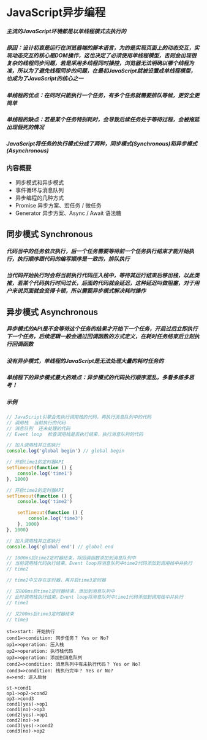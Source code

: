 # JavaScript异步编程
##### 主流的JavaScript环境都是以单线程模式去执行的
##### 原因：设计初衷是运行在浏览器端的脚本语言，为的是实现页面上的动态交互，实现动态交互的核心是DOM操作，这也决定了必须使用单线程模型，否则会出现很复杂的线程同步问题，若是采用多线程同时操控，浏览器无法明确以哪个线程为准，所以为了避免线程同步的问题，在最初JavaScript就被设置成单线程模型，也成为了JavaScript的核心之一
##### 单线程的优点：在同时只能执行一个任务，有多个任务就需要排队等候，更安全更简单
##### 单线程的缺点：若是某个任务特别耗时，会导致后续任务处于等待过程，会被拖延出现假死的情况
##### JavaScript将任务的执行模式分成了两种，同步模式(Synchronous)和异步模式(Asynchronous)
### 内容概要
+ 同步模式和异步模式
+ 事件循环与消息队列
+ 异步编程的几种方式
+ Promise 异步方案、宏任务 / 微任务
+ Generator 异步方案、Async / Await 语法糖
## 同步模式 Synchronous
##### 代码当中的任务依次执行，后一个任务需要等待前一个任务执行结束才能开始执行，执行顺序跟代码的编写顺序是一致的，排队执行
##### 当代码开始执行时会将当前执行代码压入栈中，等待其运行结束后移出栈，以此类推，若某个代码执行时间过长，后面的代码就会延迟，这种延迟叫做阻塞，对于用户来说页面就会变得卡顿，所以需要异步模式解决耗时操作
## 异步模式 Asynchronous
##### 异步模式的API是不会等待这个任务的结果才开始下一个任务，开启过后立即执行下一个任务，后续逻辑一般会通过回调函数的方式定义，在耗时任务结束后立刻执行回调函数
##### 没有异步模式，单线程的JavaScript是无法处理大量的耗时任务的
##### 单线程下的异步模式最大的难点：异步模式的代码执行顺序混乱，多看多练多思考！
##### 示例
```javascript
// JavaScript引擎会先执行调用栈的代码，再执行消息队列中的代码
// 调用栈  当前执行的代码
// 消息队列  还未处理的代码
// Event loop  检查调用栈是否执行结束，执行消息队列的代码

// 加入调用栈并立即执行
console.log('global begin') // global begin

// 开启time1的定时器API
setTimeout(function () {
    console.log('time1')
}, 1800)

// 开启time2的定时器API
setTimeout(function () {
    console.log('time2')

    setTimeout(function () {
        console.log('time3')
    }, 1000)
}, 1000)

// 加入调用栈并立即执行
console.log('global end') // global end

// 1000ms后time2定时器结束，将回调函数添加到消息队列中
// 当前调用栈代码执行结束，Event loop将消息队列中time2代码添加到调用栈中并执行
// time2

// time2中又存在定时器，再开启time3定时器

// 又800ms后time1定时器结束，添加到消息队列中
// 此时调用栈执行结束，Event loop将消息队列中time1代码添加到调用栈中并执行
// time1 

// 又200ms后time3定时器结束
// time3 
```
```flow
st=>start: 开始执行
cond1=>condition: 同步任务？ Yes or No?
op1=>operation: 压入栈
op2=>operation: 执行栈代码
op3=>operation: 添加到消息队列
cond2=>condition: 消息队列中有未执行代码？ Yes or No?
cond3=>condition: 栈执行完毕？ Yes or No?
e=>end: 进入后台

st->cond1
op1->op2->cond2
op3->cond3
cond1(yes)->op1
cond1(no)->op3
cond2(yes)->op1
cond2(no)->e
cond3(yes)->cond2
cond3(no)->op2
```















